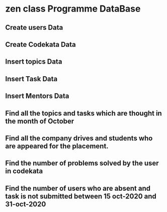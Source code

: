 # zen class Programme DataBase

## Create users Data

## Create Codekata Data

## Insert topics Data

## Insert Task Data

## Insert Mentors Data

## Find all the topics and tasks which are thought in the month of October


## Find all the company drives and students who are appeared for the placement.


## Find the number of problems solved by the user in codekata

## Find the number of users who are absent and task is not submitted  between 15 oct-2020 and 31-oct-2020
